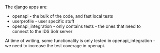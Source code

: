 The django apps are:

* openapi - the bulk of the code, and fast local tests
* userprofile - user specific stuff
* openapi_integration - only contains tests - the ones that need to connect to the IDS Solr server

At time of writing, some functionality is only tested in openapi_integration - we need to increase the test coverage in openapi.
